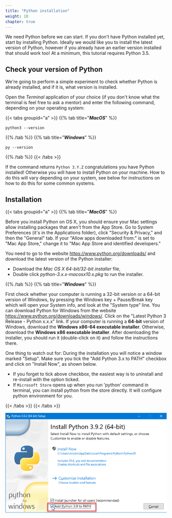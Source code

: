 ```yaml
---
title: "Python installation"
weight: 10
chapter: true
---
```


We need Python before we can start. If you don't have Python installed yet, start by installing Python. Ideally we would like you to install the latest version of Python, however if you already have an earlier version installed that should work too! At a minimum, this tutorial requires Python 3.5.


## Check your version of Python

We're going to perform a simple experiment to check whether Python is already installed, and if it is, what version is installed.

Open the *Terminal* application of your choice (if you don't know what the terminal is feel free to ask a mentor) and enter the following command, depending on your operating system:

{{< tabs groupid="a" >}}
{{% tab title="_**MacOS**_" %}}
```shell
python3 --version
```
{{% /tab %}}
{{% tab title="_**Windows**_" %}}
```shell
py --version
```
{{% /tab %}}
{{< /tabs >}}

If the command returns `Python 3.Y.Z` congratulations you have Python installed! Otherwise you will have to install Python on your machine. How to do this will vary depending on your system, see below for instructions on how to do this for some common systems.

## Installation

{{< tabs groupid="a" >}}
{{% tab title="_**MacOS**_" %}}

Before you install Python on OS X, you should ensure your Mac settings allow installing packages that aren't from the App Store. Go to System Preferences (it's in the Applications folder), click
 "Security & Privacy," and then the "General" tab.  If your "Allow apps downloaded from:" is set to "Mac App Store," change it to "Mac App Store and identified developers."

You need to go to the website https://www.python.org/downloads/ and download the latest version of the Python installer:

* Download the *Mac OS X 64-bit/32-bit installer* file,
* Double click *python-3.x.x-macosx10.x.pkg* to run the installer.

{{% /tab %}}
{{% tab title="_**Windows**_" %}}

First check whether your computer is running a 32-bit version or a 64-bit version of Windows, by pressing the Windows key + Pause/Break key which will open your System info, and look at the "System type" line. You can download Python for Windows from the website https://www.python.org/downloads/windows/. Click on the "Latest Python 3 Release - Python x.x.x" link. If your computer is running a **64-bit** version of Windows, download the **Windows x86-64 executable installer**. Otherwise, download the **Windows x86 executable installer**. After downloading the installer, you should run it (double-click on it) and follow the instructions there.

One thing to watch out for: During the installation you will notice a window marked "Setup". Make sure you tick the "Add Python 3.x to PATH" checkbox and click on "Install Now", as shown below.

- If you forget to tick above checkbox, the easiest way is to uninstall and re-install with the option ticked.
- If `Microsoft Store` opens up when you run 'python' command in terminal, you can install python from the store directly. It will configure python environment for you.

{{< /tabs >}}
{{< /tabs >}}

![Don't forget to add Python to the Path](content/Python/Python/03_getting_python_on_your_machine/1_python_installation/images/python-installation-options.png)
